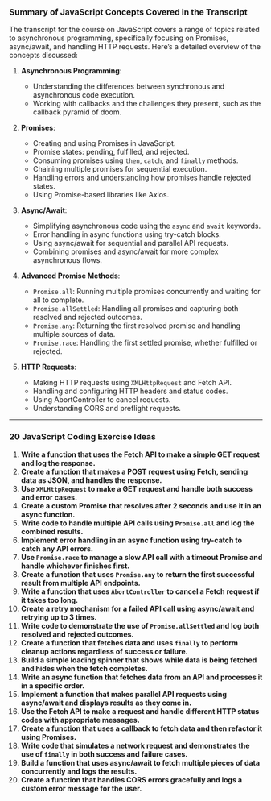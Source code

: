 ### Summary of JavaScript Concepts Covered in the Transcript

The transcript for the course on JavaScript covers a range of topics related to asynchronous programming, specifically focusing on Promises, async/await, and handling HTTP requests. Here’s a detailed overview of the concepts discussed:

1. **Asynchronous Programming**:
    
    - Understanding the differences between synchronous and asynchronous code execution.
    - Working with callbacks and the challenges they present, such as the callback pyramid of doom.
2. **Promises**:
    
    - Creating and using Promises in JavaScript.
    - Promise states: pending, fulfilled, and rejected.
    - Consuming promises using `then`, `catch`, and `finally` methods.
    - Chaining multiple promises for sequential execution.
    - Handling errors and understanding how promises handle rejected states.
    - Using Promise-based libraries like Axios.
3. **Async/Await**:
    
    - Simplifying asynchronous code using the `async` and `await` keywords.
    - Error handling in async functions using try-catch blocks.
    - Using async/await for sequential and parallel API requests.
    - Combining promises and async/await for more complex asynchronous flows.
4. **Advanced Promise Methods**:
    
    - `Promise.all`: Running multiple promises concurrently and waiting for all to complete.
    - `Promise.allSettled`: Handling all promises and capturing both resolved and rejected outcomes.
    - `Promise.any`: Returning the first resolved promise and handling multiple sources of data.
    - `Promise.race`: Handling the first settled promise, whether fulfilled or rejected.
5. **HTTP Requests**:
    
    - Making HTTP requests using `XMLHttpRequest` and Fetch API.
    - Handling and configuring HTTP headers and status codes.
    - Using AbortController to cancel requests.
    - Understanding CORS and preflight requests.

---

### 20 JavaScript Coding Exercise Ideas

1. **Write a function that uses the Fetch API to make a simple GET request and log the response.**
2. **Create a function that makes a POST request using Fetch, sending data as JSON, and handles the response.**
3. **Use `XMLHttpRequest` to make a GET request and handle both success and error cases.**
4. **Create a custom Promise that resolves after 2 seconds and use it in an async function.**
5. **Write code to handle multiple API calls using `Promise.all` and log the combined results.**
6. **Implement error handling in an async function using try-catch to catch any API errors.**
7. **Use `Promise.race` to manage a slow API call with a timeout Promise and handle whichever finishes first.**
8. **Create a function that uses `Promise.any` to return the first successful result from multiple API endpoints.**
9. **Write a function that uses `AbortController` to cancel a Fetch request if it takes too long.**
10. **Create a retry mechanism for a failed API call using async/await and retrying up to 3 times.**
11. **Write code to demonstrate the use of `Promise.allSettled` and log both resolved and rejected outcomes.**
12. **Create a function that fetches data and uses `finally` to perform cleanup actions regardless of success or failure.**
13. **Build a simple loading spinner that shows while data is being fetched and hides when the fetch completes.**
14. **Write an async function that fetches data from an API and processes it in a specific order.**
15. **Implement a function that makes parallel API requests using async/await and displays results as they come in.**
16. **Use the Fetch API to make a request and handle different HTTP status codes with appropriate messages.**
17. **Create a function that uses a callback to fetch data and then refactor it using Promises.**
18. **Write code that simulates a network request and demonstrates the use of `finally` in both success and failure cases.**
19. **Build a function that uses async/await to fetch multiple pieces of data concurrently and logs the results.**
20. **Create a function that handles CORS errors gracefully and logs a custom error message for the user.**